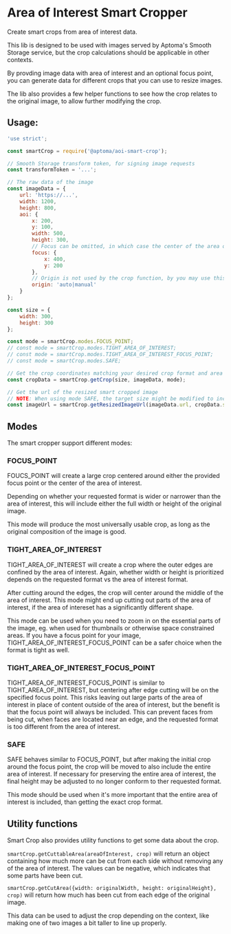 Area of Interest Smart Cropper
==============================

Create smart crops from area of interest data.

This lib is designed to be used with images served by Aptoma's Smooth Storage service, but the crop calculations should
be applicable in other contexts.

By provding image data with area of interest and an optional focus point, you can generate data for different crops that
you can use to resize images.

The lib also provides a few helper functions to see how the crop relates to the original image, to allow further modifying
the crop.

Usage:
------

```js
'use strict';

const smartCrop = require('@aptoma/aoi-smart-crop');

// Smooth Storage transform token, for signing image requests
const transformToken = '...';

// The raw data of the image
const imageData = {
    url: 'https://...',
    width: 1200,
    height: 800,
    aoi: {
        x: 200,
        y: 100,
        width: 500,
        height: 300,
        // Focus can be omitted, in which case the center of the area of interest will be used instead
        focus: {
            x: 400,
            y: 200
        },
        // Origin is not used by the crop function, by you may use this do decide which mode to use
        origin: 'auto|manual'
    }
};

const size = {
	width: 300,
	height: 300
};

const mode = smartCrop.modes.FOCUS_POINT;
// const mode = smartCrop.modes.TIGHT_AREA_OF_INTEREST;
// const mode = smartCrop.modes.TIGHT_AREA_OF_INTEREST_FOCUS_POINT;
// const mode = smartCrop.modes.SAFE;

// Get the crop coordinates matching your desired crop format and area of interesst
const cropData = smartCrop.getCrop(size, imageData, mode);

// Get the url of the resized smart cropped image
// NOTE: When using mode SAFE, the target size might be modified to include the entire area of interest
const imageUrl = smartCrop.getResizedImageUrl(imageData.url, cropData.size, {crop: cropData.crop}, transformToken);

```

Modes
-----

The smart cropper support different modes:

### FOCUS_POINT

FOUCS_POINT will create a large crop centered around either the provided focus point or the center of the area of interest.

Depending on whether your requested format is wider or narrower than the area of interest, this will include either the
full width or height of the original image.

This mode will produce the most universally usable crop, as long as the original composition of the image is good.

### TIGHT_AREA_OF_INTEREST

TIGHT_AREA_OF_INTEREST will create a crop where the outer edges are confined by the area of interest. Again, whether width
or height is prioritized depends on the requested format vs the area of interest format.

After cutting around the edges, the crop will center around the middle of the area of interest. This mode might end up
cutting out parts of the area of interest, if the area of intereset has a significantly different shape.

This mode can be used when you need to zoom in on the essential parts of the image, eg. when used for thumbnails or
otherwise space constrained areas. If you have a focus point for your image, TIGHT_AREA_OF_INTEREST_FOCUS_POINT can be a
safer choice when the format is tight as well.

### TIGHT_AREA_OF_INTEREST_FOCUS_POINT

TIGHT_AREA_OF_INTEREST_FOCUS_POINT is similar to TIGHT_AREA_OF_INTEREST, but centering after edge cutting will be on the
specified focus point. This risks leaving out large parts of the area of interest in place of content outside of the area
of interest, but the benefit is that the focus point will always be included. This can prevent faces from being cut, when
faces are located near an edge, and the requested format is too different from the area of interest.

### SAFE

SAFE behaves similar to FOCUS_POINT, but after making the initial crop around the focus point, the crop will be moved
to also include the entire area of interest. If necessary for preserving the entire area of interest, the final height
may be adjusted to no longer conform to ther requested format.

This mode should be used when it's more important that the entire area of interest is included, than getting the exact
crop format.

Utility functions
-----------------

Smart Crop also provides utility functions to get some data about the crop.

`smartCrop.getCuttableArea(areaOfInterest, crop)` will return an object containing how much more can be cut from each side
without removing any of the area of interest. The values can be negative, which indicates that some parts have been cut.

`smartCrop.getCutArea({width: originalWidth, height: originalHeight}, crop)` will return how much has been cut from each edge of the original image.

This data can be used to adjust the crop depending on the context, like making one of two images a bit taller to line up
properly.
